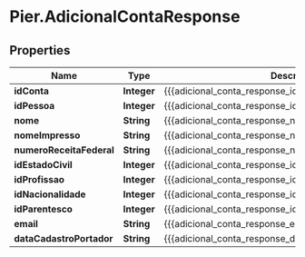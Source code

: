 # Pier.AdicionalContaResponse

## Properties
Name | Type | Description | Notes
------------ | ------------- | ------------- | -------------
**idConta** | **Integer** | {{{adicional_conta_response_id_conta_value}}} | [optional] 
**idPessoa** | **Integer** | {{{adicional_conta_response_id_pessoa_value}}} | [optional] 
**nome** | **String** | {{{adicional_conta_response_nome_value}}} | [optional] 
**nomeImpresso** | **String** | {{{adicional_conta_response_nome_impresso_value}}} | [optional] 
**numeroReceitaFederal** | **String** | {{{adicional_conta_response_numero_receita_federal_value}}} | [optional] 
**idEstadoCivil** | **Integer** | {{{adicional_conta_response_id_estado_civil_value}}} | [optional] 
**idProfissao** | **Integer** | {{{adicional_conta_response_id_profissao_value}}} | [optional] 
**idNacionalidade** | **Integer** | {{{adicional_conta_response_id_nacionalidade_value}}} | [optional] 
**idParentesco** | **Integer** | {{{adicional_conta_response_id_parentesco_value}}} | [optional] 
**email** | **String** | {{{adicional_conta_response_email_value}}} | [optional] 
**dataCadastroPortador** | **String** | {{{adicional_conta_response_data_cadastro_portador_value}}} | [optional] 


